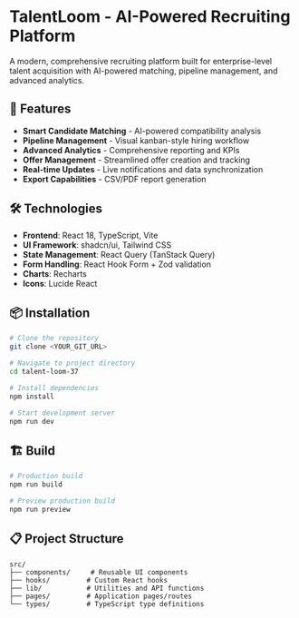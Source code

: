 # TalentLoom - AI-Powered Recruiting Platform

A modern, comprehensive recruiting platform built for enterprise-level talent acquisition with AI-powered matching, pipeline management, and advanced analytics.

## 🚀 Features

- **Smart Candidate Matching** - AI-powered compatibility analysis
- **Pipeline Management** - Visual kanban-style hiring workflow
- **Advanced Analytics** - Comprehensive reporting and KPIs
- **Offer Management** - Streamlined offer creation and tracking
- **Real-time Updates** - Live notifications and data synchronization
- **Export Capabilities** - CSV/PDF report generation

## 🛠 Technologies

- **Frontend**: React 18, TypeScript, Vite
- **UI Framework**: shadcn/ui, Tailwind CSS
- **State Management**: React Query (TanStack Query)
- **Form Handling**: React Hook Form + Zod validation
- **Charts**: Recharts
- **Icons**: Lucide React

## 📦 Installation

```sh
# Clone the repository
git clone <YOUR_GIT_URL>

# Navigate to project directory
cd talent-loom-37

# Install dependencies
npm install

# Start development server
npm run dev
```

## 🏗 Build

```sh
# Production build
npm run build

# Preview production build
npm run preview
```

## 📋 Project Structure

```
src/
├── components/     # Reusable UI components
├── hooks/         # Custom React hooks
├── lib/           # Utilities and API functions
├── pages/         # Application pages/routes
└── types/         # TypeScript type definitions
```
